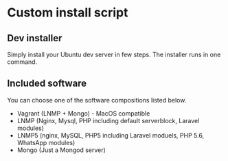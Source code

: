 # Custom install script

## Dev installer
Simply install your Ubuntu dev server in few steps. The installer runs in one command.

## Included software
You can choose one of the software compositions listed below.

- Vagrant (LNMP + Mongo) - MacOS compatible
- LNMP (Nginx, Mysql, PHP including default serverblock, Laravel modules)
- LNMP5 (nginx, MySQL, PHP5 including Laravel moduels, PHP 5.6, WhatsApp modules)
- Mongo (Just a Mongod server)
